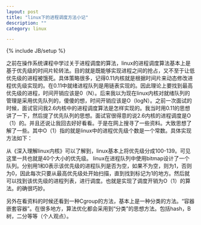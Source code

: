 ```yaml
---
layout: post
title: "linux下的进程调度方法小记"
description: ""
category: linux 

---
```

{% include JB/setup %}


之前在操作系统课程中学过关于进程调度的算法，linux的进程调度算法基本上是基于优先级的时间片轮转法。目的就是既能够实现进程之间的抢占，又不至于让低优先级的进程被饿死。具体策略很多，记得0.11内核就是根据时间片来动态修改进程优先级实现的。在0.11中就绪进程队列是用链表实现的。因此理论上要找到最高优先级的进程，时间开销应该是0（N）。后来我以为现在linux内核对就绪队列的管理是采用优先队列的，傻傻的想，时间开销应该是O（logN）。之前一次面试的时候，面试官问我2.6内核中的进程调度算法是怎样实现的。我当时用0.11的思想讲了一下，然后提了优先队列的思想。面试官很得意的说2.6内核的进程调度是O（1）的。并且还说让我回去好好看看。于是在网上搜寻了一些资料。大致思想了解了一些。其中O（1）指的就是linux中的进程优先级个数是一个常数。具体实现方法如下：

从《深入理解linux内核》可以了解到，linux基本上将优先级分成100-139。可见这里一共也就是40个大小的优先级。
linux在进程队列中使用bitmap设计了一个队列。分别用1和0表示该优先级的进程队列是否为空，如果不为空，则为1，否则为0，因此每次只要从最高优先级处开始扫描，直到找到标记为1的地方。然后就可以找到该优先级的进程列表，进行调度。也就是实现了调度开销为O（1）的算法。的确很巧妙。

另外在看资料的时候还看到一种Cgroup的方法，基本上是一种分类的方法。“容器嵌套容器”。在很多地方，算法优化都会采用到“分类”的思想方法。包括hash，B树，二分等等（个人观点）。
